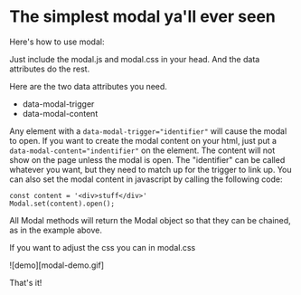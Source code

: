  # The simplest modal ya'll ever seen

 Here's how to use modal:

 Just include the modal.js and modal.css in your head. And the data attributes do the rest.

 Here are the two data attributes you need.

 - data-modal-trigger
 - data-modal-content

  Any element with a `data-modal-trigger="identifier"` will cause the modal to open.
  If you want to create the modal content on your html, just put a
  `data-modal-content="indentifier"` on the element. The content will not show on the page unless the modal
  is open. The "identifier" can be called whatever you want, but they need to match up 
  for the trigger to link up. You can also set the modal content in javascript by calling the following code:
  
  ```
  const content = '<div>stuff</div>'
  Modal.set(content).open();
  ```

  All Modal methods will return the Modal object so that they can be chained, as in the
  example above.
  
  If you want to adjust the css you can in modal.css
  
  ![demo][modal-demo.gif]

  That's it!
